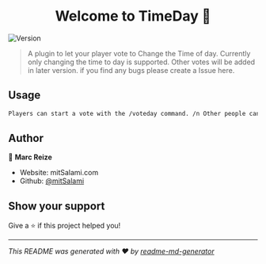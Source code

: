 <h1 align="center">Welcome to TimeDay 👋</h1>
<p>
  <img alt="Version" src="https://img.shields.io/badge/version-1.0.0-blue.svg?cacheSeconds=2592000" />
</p>

> A plugin to let your player vote to Change the Time of day. Currently only changing the time to day is supported. Other votes will be added in later version. if you find any bugs please create a Issue here.

## Usage

```sh
Players can start a vote with the /voteday command. /n Other people can then vote yes by using the /vote [yes|no] command. /n The threshold that the vote is successful is half the players. This will be changed in later version so that it's customizable.
```

## Author

👤 **Marc Reize**

* Website: mitSalami.com
* Github: [@mitSalami](https://github.com/mitSalami)

## Show your support

Give a ⭐️ if this project helped you!

***
_This README was generated with ❤️ by [readme-md-generator](https://github.com/kefranabg/readme-md-generator)_
